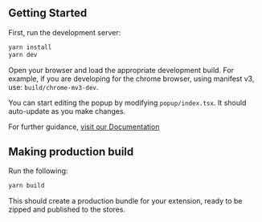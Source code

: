 ## Getting Started

First, run the development server:

```bash
yarn install
yarn dev
```

Open your browser and load the appropriate development build. For example, if you are developing for the chrome browser, using manifest v3, use: `build/chrome-mv3-dev`.

You can start editing the popup by modifying `popup/index.tsx`. It should auto-update as you make changes.

For further guidance, [visit our Documentation](https://docs.plasmo.com/)

## Making production build

Run the following:

```bash
yarn build
```

This should create a production bundle for your extension, ready to be zipped and published to the stores.
